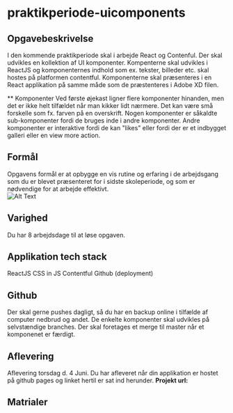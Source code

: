 # praktikperiode-uicomponents

## Opgavebeskrivelse
I den kommende praktikperiode skal i arbejde React og Contenful. Der skal udvikles en kollektion af UI komponenter. Kompenterne skal udvikles i ReactJS og komponenternes indhold som ex. tekster, billeder etc. skal hostes på platformen contentful. Komponenterne skal præsenteres i en React applikation på samme måde som de præstenteres i Adobe XD filen.

** Komponenter
Ved første øjekast ligner flere komponenter hinanden, men det er ikke helt tilfældet når man kikker lidt nærmere. Det kan være små forskelle som fx. farven på en overskrift. Nogen komponenter er såkaldte sub-komponenter fordi de bruges inde i andre komponenter. Andre komponenter er interaktive fordi de kan "likes" eller fordi der er et indbygget galleri eller en view more action. 

## Formål
Opgavens formål er at opbygge en vis rutine og erfaring i de arbejdsgang som du er blevet præsenteret for i sidste skoleperiode, og som er nødvendige for at arbejde effektivt.
<br>
![Alt Text](https://github.com/rts-cmk-opgaver/praktikperiode-uicomponents/blob/master/giphy.gif)
<br>

## Varighed
Du har 8 arbejdsdage til at løse opgaven.

## Applikation tech stack
ReactJS
CSS in JS
Contentful
Github (deployment)

## Github
Der skal gerne pushes dagligt, så du har en backup online i tilfælde af computer nedbrud og andet. 
De enkelte komponenter skal udvikles på selvstændige branches.
Der skal foretages et merge til master når et komponenet er færdigt.

## Aflevering
Aflevering torsdag d. 4 Juni. 
Du har afleveret når din applikation er hostet på github pages og linket hertil er sat ind herunder.
**Projekt url:** 

## Matrialer

